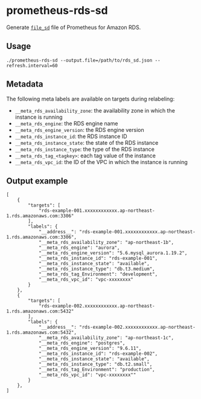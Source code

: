 # prometheus-rds-sd

Generate [`file_sd`](https://prometheus.io/docs/prometheus/latest/configuration/configuration/#file_sd_config) file of Prometheus for Amazon RDS.

## Usage

```
./prometheus-rds-sd --output.file=/path/to/rds_sd.json --refresh.interval=60
```

## Metadata

The following meta labels are available on targets during relabeling:

- `__meta_rds_availability_zone`: the availability zone in which the instance is running
- `__meta_rds_engine`: the RDS engine name
- `__meta_rds_engine_version`: the RDS engine version
- `__meta_rds_instance_id`: the RDS instance ID
- `__meta_rds_instance_state`: the state of the RDS instance
- `__meta_rds_instance_type`: the type of the RDS instance
- `__meta_rds_tag_<tagkey>`: each tag value of the instance
- `__meta_rds_vpc_id`: the ID of the VPC in which the instance is running

## Output example

```
[
    {
        "targets": [
            "rds-example-001.xxxxxxxxxxxx.ap-northeast-1.rds.amazonaws.com:3306"
        ],
        "labels": {
            "__address__": "rds-example-001.xxxxxxxxxxxx.ap-northeast-1.rds.amazonaws.com:3306",
            "__meta_rds_availability_zone": "ap-northeast-1b",
            "__meta_rds_engine": "aurora",
            "__meta_rds_engine_version": "5.6.mysql_aurora.1.19.2",
            "__meta_rds_instance_id": "rds-example-001",
            "__meta_rds_instance_state": "available",
            "__meta_rds_instance_type": "db.t3.medium",
            "__meta_rds_tag_Environment": "development",
            "__meta_rds_vpc_id": "vpc-xxxxxxxx"
        }
    },
    {
        "targets": [
            "rds-example-002.xxxxxxxxxxxx.ap-northeast-1.rds.amazonaws.com:5432"
        ],
        "labels": {
            "__address__": "rds-example-002.xxxxxxxxxxxx.ap-northeast-1.rds.amazonaws.com:5432",
            "__meta_rds_availability_zone": "ap-northeast-1c",
            "__meta_rds_engine": "postgres",
            "__meta_rds_engine_version": "9.6.11",
            "__meta_rds_instance_id": "rds-example-002",
            "__meta_rds_instance_state": "available",
            "__meta_rds_instance_type": "db.t2.small",
            "__meta_rds_tag_Environment": "production",
            "__meta_rds_vpc_id": "vpc-xxxxxxxx""
        }
    },
]
```

